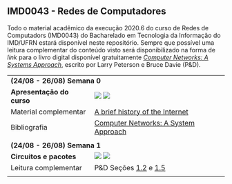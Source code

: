 ## IMD0043 - Redes de Computadores

Todo o material acadêmico da execução 2020.6 do curso de Redes de Computadors (IMD0043) do Bacharelado em Tecnologia da Informação do IMD/UFRN estará disponível neste repositório. Sempre que possível uma leitura complementar do conteúdo visto será disponibilizado na forma de *link* para o livro digital disponível gratuitamente [*Computer Networks: A Systems Approach*](https://book.systemsapproach.org), escrito por Larry Peterson e Bruce Davie (P&D).

<table style="width:100%">
  
  <tr>
    <td colspan="2"><strong>(24/08 - 26/08) Semana 0</strong></td>
  </tr>
  <tr>
    <td><strong>Apresentação do curso</strong></td>
    <td><a target="_blank" href="https://github.com/danilocurvelo/IMD0043/blob/master/slides/00-presentation-c19.pdf"><img src="https://img.shields.io/badge/-Slides-008ED2?style=flat-square&logo=adobe-acrobat-reader"></a> <a target="_blank" href=""><img src="https://img.shields.io/badge/-Videoaula-ff0000?style=flat-square&logo=youtube"></a></td>
  </tr>
  <tr>
    <td>Material complementar</td>
    <td><a target="_blank" href="https://www.internetsociety.org/internet/history-internet/brief-history-internet/">A brief history of the Internet</a></td>
  </tr>
  <tr>
    <td>Bibliografia</td>
    <td><a target="_blank" href="https://book.systemsapproach.org/">Computer Networks: A System Approach</a></td>
  </tr>
  
  <tr><td colspan="2"></td></tr>
  
  <tr>
    <td colspan="2"><strong>(24/08 - 26/08) Semana 1</strong></td>
  </tr>
  <tr>
    <td><strong>Circuitos e pacotes</strong></td>
    <td><a target="_blank" href="#"><img src="https://img.shields.io/badge/-Slides-008ED2?style=flat-square&logo=adobe-acrobat-reader"></a> <a target="_blank" href="#"><img src="https://img.shields.io/badge/-Videoaula-ff0000?style=flat-square&logo=youtube"></a></td>
  </tr>
  <tr>
    <td>Leitura complementar</td>
    <td>P&D Seções <a target="_blank" href="https://book.systemsapproach.org/foundation/requirements.html">1.2</a> e <a target="_blank" href="https://book.systemsapproach.org/foundation/performance.html">1.5</a></td>
  </tr>
  
  <tr><td colspan="2"></td></tr>
  
  <!--
  <tr>
    <td colspan="2"><strong>(31/08 - 02/09) Semana 2</strong></td>
  </tr>
  <tr>
    <td><strong>Como a Internet funciona?</strong></td>
    <td><a target="_blank" href="#"><img src="https://img.shields.io/badge/-Slides-008ED2?style=flat-square&logo=adobe-acrobat-reader"></a> <a target="_blank" href="#"><img src="https://img.shields.io/badge/-Videoaula-ff0000?style=flat-square&logo=youtube"></a></td>
  </tr>
  <tr>
    <td>Leitura complementar</td>
    <td>P&D Seções <a target="_blank" href="https://book.systemsapproach.org/foundation/applications.html">1.1</a> e <a target="_blank" href="https://book.systemsapproach.org/foundation/software.html">1.4</a></td>
  </tr>
  <tr>
    <td>Material complementar</td>
    <td><a target="_blank" href="https://developer.mozilla.org/pt-BR/docs/Learn/Common_questions/Como_a_internet_funciona">Como a Internet funciona?</a> <br/> <a target="_blank" href="https://medium.com/@User3141592/how-does-the-internet-work-edc2e22e7eb8">How does the Internet works?</a> </td> 
  </tr>
  <tr>
    <td>Atividades</td>
    <td><a target="_blank" href="https://book.systemsapproach.org/foundation/requirements.html">Lista de atividades #01</a></td>
  </tr>
  -->
</table>



